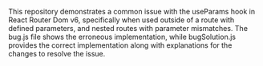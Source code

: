 This repository demonstrates a common issue with the useParams hook in React Router Dom v6, specifically when used outside of a route with defined parameters, and nested routes with parameter mismatches. The bug.js file shows the erroneous implementation, while bugSolution.js provides the correct implementation along with explanations for the changes to resolve the issue.